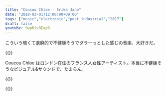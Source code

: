 ```yaml
---
title: "Coucou Chloe - Erika Jane"
date: "2018-03-01T12:00:00+09:00"
tags: ["music","electronic","post industrial","2017"]
draft: false
youtube: SwpRiv8Eap8
---
```


こういう暗くて退廃的で不健康そうでダラーっとした感じの音楽、大好きだ。

{{<youtube src="SwpRiv8Eap8" title="Coucou Chloe - Stamina">}}

Coucou Chloe はロンドン在住のフランス人女性アーティスト。本当に不健康そうなビジュアル&サウンドで、たまらん。

{{<youtube src="hFVX4YKAFhU" title="Coucou Chloe - Flip U">}}

{{<youtube src="bf_U717C5Fk" title="Coucou Chloe - GS">}}
